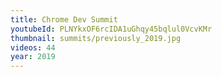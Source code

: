 ```yaml
---
title: Chrome Dev Summit
youtubeId: PLNYkxOF6rcIDA1uGhqy45bqlul0VcvKMr
thumbnail: summits/previously_2019.jpg
videos: 44
year: 2019
---
```

